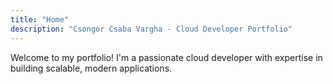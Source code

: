```yaml
---
title: "Home"
description: "Csongor Csaba Vargha - Cloud Developer Portfolio"
---
```


Welcome to my portfolio! I'm a passionate cloud developer with expertise in building scalable, modern applications.
